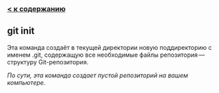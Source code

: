 ### [< к содержанию](readme.md)

## git init

Эта команда создаёт в текущей директории новую поддиректорию с именем .git, содержащую все необходимые файлы репозитория — структуру Git-репозитория.

*По сути, эта команда создает пустой репозиторий на вашем компьютере.*